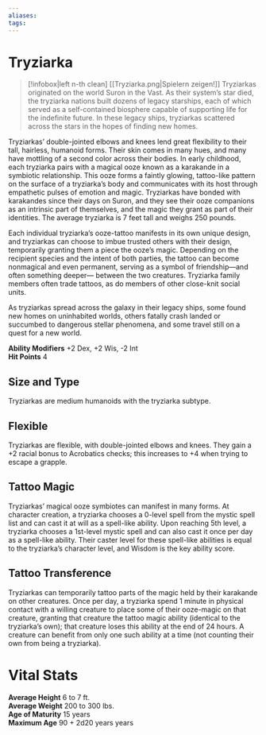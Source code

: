 ```yaml
---
aliases: 
tags: 
---
```


# Tryziarka

> [!infobox|left n-th clean]
>  [[Tryziarka.png|Spielern zeigen!]]
> Tryziarkas originated on the world Suron in the Vast. As their system’s star died, the tryziarka nations built dozens of legacy starships, each of which served as a self-contained biosphere capable of supporting life for the indefinite future. In these legacy ships, tryziarkas scattered across the stars in the hopes of finding new homes.  
  
Tryziarkas’ double-jointed elbows and knees lend great flexibility to their tall, hairless, humanoid forms. Their skin comes in many hues, and many have mottling of a second color across their bodies. In early childhood, each tryziarka pairs with a magical ooze known as a karakande in a symbiotic relationship. This ooze forms a faintly glowing, tattoo-like pattern on the surface of a tryziarka’s body and communicates with its host through empathetic pulses of emotion and magic. Tryziarkas have bonded with karakandes since their days on Suron, and they see their ooze companions as an intrinsic part of themselves, and the magic they grant as part of their identities. The average tryziarka is 7 feet tall and weighs 250 pounds.  
  
Each individual tryziarka’s ooze-tattoo manifests in its own unique design, and tryziarkas can choose to imbue trusted others with their design, temporarily granting them a piece the ooze’s magic. Depending on the recipient species and the intent of both parties, the tattoo can become nonmagical and even permanent, serving as a symbol of friendship—and often something deeper— between the two creatures. Tryziarka family members often trade tattoos, as do members of other close-knit social units.  
  
As tryziarkas spread across the galaxy in their legacy ships, some found new homes on uninhabited worlds, others fatally crash landed or succumbed to dangerous stellar phenomena, and some travel still on a quest for a new world.  
  
**Ability Modifiers** +2 Dex, +2 Wis, -2 Int  
**Hit Points** 4

## Size and Type

Tryziarkas are medium humanoids with the tryziarka subtype.   

## Flexible

Tryziarkas are flexible, with double-jointed elbows and knees. They gain a +2 racial bonus to Acrobatics checks; this increases to +4 when trying to escape a grapple.   

## Tattoo Magic

Tryziarkas’ magical ooze symbiotes can manifest in many forms. At character creation, a tryziarka chooses a 0-level spell from the mystic spell list and can cast it at will as a spell-like ability. Upon reaching 5th level, a tryziarka chooses a 1st-level mystic spell and can also cast it once per day as a spell-like ability. Their caster level for these spell-like abilities is equal to the tryziarka’s character level, and Wisdom is the key ability score.   

## Tattoo Transference

Tryziarkas can temporarily tattoo parts of the magic held by their karakande on other creatures. Once per day, a tryziarka spend 1 minute in physical contact with a willing creature to place some of their ooze-magic on that creature, granting that creature the tattoo magic ability (identical to the tryziarka’s own); that creature loses this ability at the end of 24 hours. A creature can benefit from only one such ability at a time (not counting their own from being a tryziarka). 

# Vital Stats

**Average Height** 6 to 7 ft.  
**Average Weight** 200 to 300 lbs.  
**Age of Maturity** 15 years  
**Maximum Age** 90 + 2d20 years years
